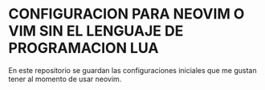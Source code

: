 # CONFIGURACION PARA NEOVIM O VIM SIN EL LENGUAJE DE PROGRAMACION LUA

En este repositorio se guardan las configuraciones iniciales que me gustan tener al momento de usar neovim.
